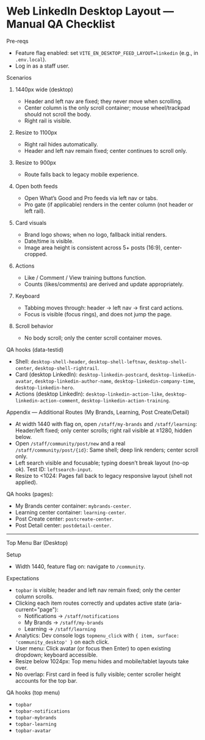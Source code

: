 # Web LinkedIn Desktop Layout — Manual QA Checklist

Pre-reqs
- Feature flag enabled: set `VITE_EN_DESKTOP_FEED_LAYOUT=linkedin` (e.g., in `.env.local`).
- Log in as a staff user.

Scenarios
1) 1440px wide (desktop)
   - Header and left nav are fixed; they never move when scrolling.
   - Center column is the only scroll container; mouse wheel/trackpad should not scroll the body.
   - Right rail is visible.

2) Resize to 1100px
   - Right rail hides automatically.
   - Header and left nav remain fixed; center continues to scroll only.

3) Resize to 900px
   - Route falls back to legacy mobile experience.

4) Open both feeds
   - Open What’s Good and Pro feeds via left nav or tabs.
   - Pro gate (if applicable) renders in the center column (not header or left rail).

5) Card visuals
   - Brand logo shows; when no logo, fallback initial renders.
   - Date/time is visible.
   - Image area height is consistent across 5+ posts (16:9), center-cropped.

6) Actions
   - Like / Comment / View training buttons function.
   - Counts (likes/comments) are derived and update appropriately.

7) Keyboard
   - Tabbing moves through: header → left nav → first card actions.
   - Focus is visible (focus rings), and does not jump the page.

8) Scroll behavior
   - No body scroll; only the center scroll container moves.

QA hooks (data-testid)
- Shell: `desktop-shell-header`, `desktop-shell-leftnav`, `desktop-shell-center`, `desktop-shell-rightrail`.
- Card (desktop LinkedIn): `desktop-linkedin-postcard`, `desktop-linkedin-avatar`, `desktop-linkedin-author-name`, `desktop-linkedin-company-time`, `desktop-linkedin-hero`.
- Actions (desktop LinkedIn): `desktop-linkedin-action-like`, `desktop-linkedin-action-comment`, `desktop-linkedin-action-training`.

Appendix — Additional Routes (My Brands, Learning, Post Create/Detail)

- At width 1440 with flag on, open `/staff/my-brands` and `/staff/learning`: Header/left fixed; only center scrolls; right rail visible at ≥1280, hidden below.
- Open `/staff/community/post/new` and a real `/staff/community/post/{id}`: Same shell; deep link renders; center scroll only.
- Left search visible and focusable; typing doesn’t break layout (no-op ok). Test ID: `leftsearch-input`.
- Resize to <1024: Pages fall back to legacy responsive layout (shell not applied).

QA hooks (pages):
- My Brands center container: `mybrands-center`.
- Learning center container: `learning-center`.
- Post Create center: `postcreate-center`.
- Post Detail center: `postdetail-center`.

---

Top Menu Bar (Desktop)

Setup
- Width 1440, feature flag on: navigate to `/community`.

Expectations
- `topbar` is visible; header and left nav remain fixed; only the center column scrolls.
- Clicking each item routes correctly and updates active state (aria-current="page"):
  - Notifications → `/staff/notifications`
  - My Brands → `/staff/my-brands`
  - Learning → `/staff/learning`
- Analytics: Dev console logs `topmenu_click` with `{ item, surface: 'community_desktop' }` on each click.
- User menu: Click avatar (or focus then Enter) to open existing dropdown; keyboard accessible.
- Resize below 1024px: Top menu hides and mobile/tablet layouts take over.
- No overlap: First card in feed is fully visible; center scroller height accounts for the top bar.

QA hooks (top menu)
- `topbar`
- `topbar-notifications`
- `topbar-mybrands`
- `topbar-learning`
- `topbar-avatar`
